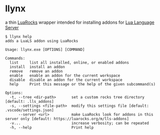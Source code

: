 # llynx

a thin [LuaRocks](https://luarocks.org/) wrapper intended for installing addons for [Lua Language Server](https://github.com/LuaLS/lua-language-server)

```console
$ llynx help
adds a LuaLS addon using LuaRocks

Usage: llynx.exe [OPTIONS] [COMMAND]

Commands:
  list     list all installed, online, or enabled addons
  install  install an addon
  remove   remove an addon
  enable   enable an addon for the current workspace
  disable  disable an addon for the current workspace
  help     Print this message or the help of the given subcommand(s)

Options:
  -t, --tree <dir-path>       set a custom rocks tree directory [default: .lls_addons]
  -s, --settings <file-path>  modify this settings file [default: .vscode/settings.json]
      --server <url>          make LuaRocks look for addons in this server only [default: https://luarocks.org/m/lls-addons]
  -v...                       increase verbosity; can be repeated
  -h, --help                  Print help
```
